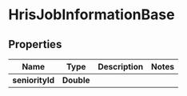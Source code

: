 

# HrisJobInformationBase


## Properties

| Name | Type | Description | Notes |
|------------ | ------------- | ------------- | -------------|
|**seniorityId** | **Double** |  |  |



